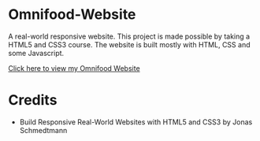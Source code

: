 # Omnifood-Website
A real-world responsive website. This project is made possible by taking a HTML5 and CSS3 course.
The website is built mostly with HTML, CSS and some Javascript.

[Click here to view my Omnifood Website](https://shelbychai.github.io/Omnifood-Website/)

# Credits
- Build Responsive Real-World Websites with HTML5 and CSS3 by Jonas Schmedtmann
